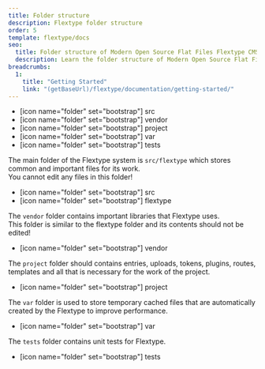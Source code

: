 ```yaml
---
title: Folder structure
description: Flextype folder structure
order: 5
template: flextype/docs
seo:
  title: Folder structure of Modern Open Source Flat Files Flextype CMS
  description: Learn the folder structure of Modern Open Source Flat Files Flextype CMS
breadcrumbs:
  1:
    title: "Getting Started"
    link: "(getBaseUrl)/flextype/documentation/getting-started/"
---
```


<ul class="file-list">
    <li>[icon name="folder" set="bootstrap"] src</li>
    <li>[icon name="folder" set="bootstrap"] vendor</li>
    <li>[icon name="folder" set="bootstrap"] project</li>
    <li>[icon name="folder" set="bootstrap"] var</li>
    <li>[icon name="folder" set="bootstrap"] tests</li>
</ul>

The main folder of the Flextype system is `src/flextype` which stores common and important files for its work.  
You cannot edit any files in this folder!

<ul class="file-list">
    <li>[icon name="folder" set="bootstrap"] src</li>
    <li class="file-list-level-2">[icon name="folder" set="bootstrap"] flextype</li>
</ul>

The `vendor` folder contains important libraries that Flextype uses.  
This folder is similar to the flextype folder and its contents should not be edited!

<ul class="file-list">
    <li>[icon name="folder" set="bootstrap"] vendor</li>
</ul>

The `project` folder should contains entries, uploads, tokens, plugins, routes, templates and all that is necessary for the work of the project.

<ul class="file-list">
    <li>[icon name="folder" set="bootstrap"] project</li>
</ul>

The `var` folder is used to store temporary cached files that are automatically created by the Flextype to improve performance.

<ul class="file-list">
    <li>[icon name="folder" set="bootstrap"] var</li>
</ul>

The `tests` folder contains unit tests for Flextype.  

<ul class="file-list">
    <li>[icon name="folder" set="bootstrap"] tests</li>
</ul>
